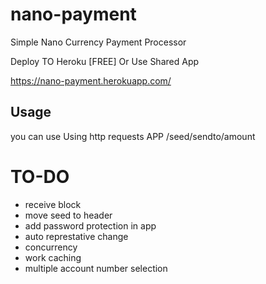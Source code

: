 # nano-payment
 Simple Nano Currency Payment Processor 

Deploy TO Heroku [FREE] Or Use Shared App 

https://nano-payment.herokuapp.com/



## Usage 

you can use Using http requests 
APP /seed/sendto/amount


# TO-DO 

  - receive block 
  - move seed to header
  - add password protection in app
  - auto represtative change 
  - concurrency 
  - work caching 
  - multiple account number selection